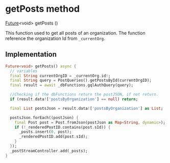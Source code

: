 


# getPosts method








[Future](https://api.flutter.dev/flutter/dart-async/Future-class.html)&lt;void> getPosts
()





<p>This function used to get all posts of an organization.
The function reference the organization Id from <code>_currentOrg</code>.</p>



## Implementation

```dart
Future<void> getPosts() async {
  // variables
  final String currentOrgID = _currentOrg.id!;
  final String query = PostQueries().getPostsById(currentOrgID);
  final result = await _dbFunctions.gqlAuthQuery(query);

  //Checking if the dbFunctions return the postJSON, if not return.
  if (result.data!['postsByOrganization'] == null) return;

  final List postsJson = result.data!['postsByOrganization'] as List;

  postsJson.forEach((postJson) {
    final Post post = Post.fromJson(postJson as Map<String, dynamic>);
    if (!_renderedPostID.contains(post.sId)) {
      _posts.insert(0, post);
      _renderedPostID.add(post.sId);
    }
  });
  _postStreamController.add(_posts);
}
```







